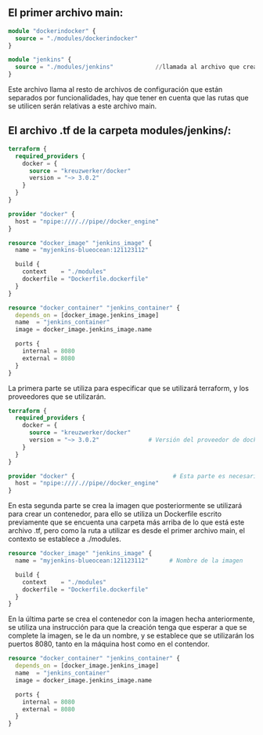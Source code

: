 
## El primer archivo main:
```tf
module "dockerindocker" {
  source = "./modules/dockerindocker" 
}

module "jenkins" {
  source = "./modules/jenkins"            //llamada al archivo que crea el contenedor de jenkins
}

```
Este archivo llama al resto de archivos de configuración que están separados por funcionalidades, hay que tener en cuenta que las rutas que se utilicen serán relativas a este archivo main.


## El archivo .tf de la carpeta modules/jenkins/:
```tf
terraform {
  required_providers {
    docker = {
      source = "kreuzwerker/docker"
      version = "~> 3.0.2"
    }
  }
}

provider "docker" {
  host = "npipe:////.//pipe//docker_engine"
}

resource "docker_image" "jenkins_image" {
  name = "myjenkins-blueocean:121123112"

  build {
    context    = "./modules"
    dockerfile = "Dockerfile.dockerfile"
  }
}

resource "docker_container" "jenkins_container" {
  depends_on = [docker_image.jenkins_image]
  name  = "jenkins_container"
  image = docker_image.jenkins_image.name

  ports {
    internal = 8080
    external = 8080
  }
}
```

La primera parte se utiliza para especificar que se utilizará terraform, y los proveedores que se utilizarán.
```tf
terraform {
  required_providers {
    docker = {
      source = "kreuzwerker/docker"
      version = "~> 3.0.2"              # Versión del proveedor de docker
    }
  }
}

provider "docker" {                            # Esta parte es necesaria solo para windows (copiada directamente de la práctica de terraform)
  host = "npipe:////.//pipe//docker_engine"
}
```

En esta segunda parte se crea la imagen que posteriormente se utilizará para crear un contenedor, para ello se utiliza un Dockerfile escrito previamente que se encuenta una carpeta más arriba de lo que está este archivo .tf, pero como la ruta a utilizar es desde el primer archivo main, el contexto se establece a ./modules.
```tf
resource "docker_image" "jenkins_image" {
  name = "myjenkins-blueocean:121123112"      # Nombre de la imagen

  build {
    context    = "./modules"
    dockerfile = "Dockerfile.dockerfile"
  }
}
```

En la última parte se crea el contenedor con la imagen hecha anteriormente, se utiliza una instrucción para que la creación tenga que esperar a que se complete la imagen, se le da un nombre, y se establece que se utilizarán los puertos 8080, tanto en la máquina host como en el contendor.
```tf
resource "docker_container" "jenkins_container" {
  depends_on = [docker_image.jenkins_image]
  name  = "jenkins_container"
  image = docker_image.jenkins_image.name

  ports {
    internal = 8080
    external = 8080
  }
}
```
